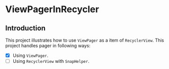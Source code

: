 # ViewPagerInRecycler

## Introduction
This project illustrates how to use `ViewPager` as a item of `RecyclerView`. This project handles pager in following ways:<br>
- [x] Using `ViewPager`.
- [ ] Using `RecyclerView` with `SnapHelper`.
<br>

